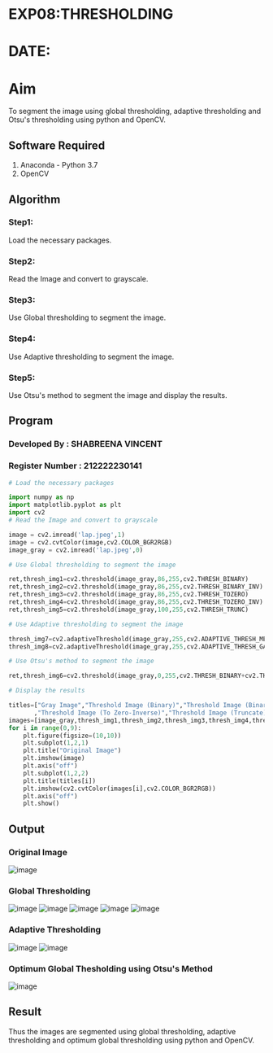 # EXP08:THRESHOLDING
# DATE:
# Aim
To segment the image using global thresholding, adaptive thresholding and Otsu's thresholding using python and OpenCV.

## Software Required
1. Anaconda - Python 3.7
2. OpenCV

## Algorithm
### Step1:
Load the necessary packages.
### Step2:
Read the Image and convert to grayscale.
### Step3:
Use Global thresholding to segment the image.
### Step4:
Use Adaptive thresholding to segment the image.
### Step5:
Use Otsu's method to segment the image and display the results.

## Program
### Developed By : SHABREENA VINCENT
### Register Number : 212222230141
```python
# Load the necessary packages

import numpy as np
import matplotlib.pyplot as plt
import cv2
# Read the Image and convert to grayscale

image = cv2.imread('lap.jpeg',1)
image = cv2.cvtColor(image,cv2.COLOR_BGR2RGB)
image_gray = cv2.imread('lap.jpeg',0)

# Use Global thresholding to segment the image

ret,thresh_img1=cv2.threshold(image_gray,86,255,cv2.THRESH_BINARY)
ret,thresh_img2=cv2.threshold(image_gray,86,255,cv2.THRESH_BINARY_INV)
ret,thresh_img3=cv2.threshold(image_gray,86,255,cv2.THRESH_TOZERO)
ret,thresh_img4=cv2.threshold(image_gray,86,255,cv2.THRESH_TOZERO_INV)
ret,thresh_img5=cv2.threshold(image_gray,100,255,cv2.THRESH_TRUNC)

# Use Adaptive thresholding to segment the image

thresh_img7=cv2.adaptiveThreshold(image_gray,255,cv2.ADAPTIVE_THRESH_MEAN_C,cv2.THRESH_BINARY,11,2)
thresh_img8=cv2.adaptiveThreshold(image_gray,255,cv2.ADAPTIVE_THRESH_GAUSSIAN_C,cv2.THRESH_BINARY,11,2)

# Use Otsu's method to segment the image 

ret,thresh_img6=cv2.threshold(image_gray,0,255,cv2.THRESH_BINARY+cv2.THRESH_OTSU)

# Display the results

titles=["Gray Image","Threshold Image (Binary)","Threshold Image (Binary Inverse)","Threshold Image (To Zero)"
       ,"Threshold Image (To Zero-Inverse)","Threshold Image (Truncate)","Otsu","Adaptive Threshold (Mean)","Adaptive Threshold (Gaussian)"]
images=[image_gray,thresh_img1,thresh_img2,thresh_img3,thresh_img4,thresh_img5,thresh_img6,thresh_img7,thresh_img8]
for i in range(0,9):
    plt.figure(figsize=(10,10))
    plt.subplot(1,2,1)
    plt.title("Original Image")
    plt.imshow(image)
    plt.axis("off")
    plt.subplot(1,2,2)
    plt.title(titles[i])
    plt.imshow(cv2.cvtColor(images[i],cv2.COLOR_BGR2RGB))
    plt.axis("off")
    plt.show()

```
## Output

### Original Image
![image](https://github.com/Safeeq-Fazil/Thresholdingg/assets/118680361/a7ce5809-4e33-4f1f-9668-25494e16fbdf)

### Global Thresholding

![image](https://github.com/Safeeq-Fazil/Thresholdingg/assets/118680361/a2056753-2b22-44a7-bea2-0ce4f5820e57)
![image](https://github.com/Safeeq-Fazil/Thresholdingg/assets/118680361/7664e877-c626-47a1-89b4-2de1d23df026)
![image](https://github.com/Safeeq-Fazil/Thresholdingg/assets/118680361/7aa21864-cc95-4533-9205-daa0ac2cdfef)
![image](https://github.com/Safeeq-Fazil/Thresholdingg/assets/118680361/f958314a-c285-44fd-aed0-3392c524f83b)
![image](https://github.com/Safeeq-Fazil/Thresholdingg/assets/118680361/a8b770b3-ce07-458e-9f9e-b4e9a82c0484)


### Adaptive Thresholding
![image](https://github.com/Safeeq-Fazil/Thresholdingg/assets/118680361/785cdb4f-f29c-4f10-a13b-3ccde08c83bc)
![image](https://github.com/Safeeq-Fazil/Thresholdingg/assets/118680361/dfbda153-74ac-4d3a-a8f7-98d8573fa2d9)


### Optimum Global Thesholding using Otsu's Method
![image](https://github.com/Safeeq-Fazil/Thresholdingg/assets/118680361/6979a5c8-a547-419c-91f3-82d148994f94)



## Result
Thus the images are segmented using global thresholding, adaptive thresholding and optimum global thresholding using python and OpenCV.
